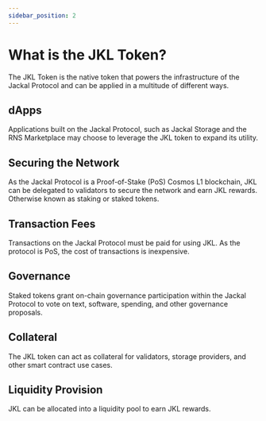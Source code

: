 ```yaml
---
sidebar_position: 2
---
```


# What is the JKL Token?

The JKL Token is the native token that powers the infrastructure of the Jackal Protocol and can be applied in a multitude of different ways. 

## dApps

Applications built on the Jackal Protocol, such as Jackal Storage and the RNS Marketplace may choose to leverage the JKL token to expand its utility. 


## Securing the Network

As the Jackal Protocol is a Proof-of-Stake (PoS) Cosmos L1 blockchain, JKL can be delegated to validators to secure the network and earn JKL rewards. Otherwise known as staking or staked tokens.

## Transaction Fees
Transactions on the Jackal Protocol must be paid for using JKL. As the protocol is PoS, the cost of transactions is inexpensive. 

## Governance
Staked tokens grant on-chain governance participation within the Jackal Protocol to vote on text, software, spending, and other governance proposals. 

## Collateral
The JKL token can act as collateral for validators, storage providers, and other smart contract use cases. 

## Liquidity Provision
JKL can be allocated into a liquidity pool to earn JKL rewards. 

